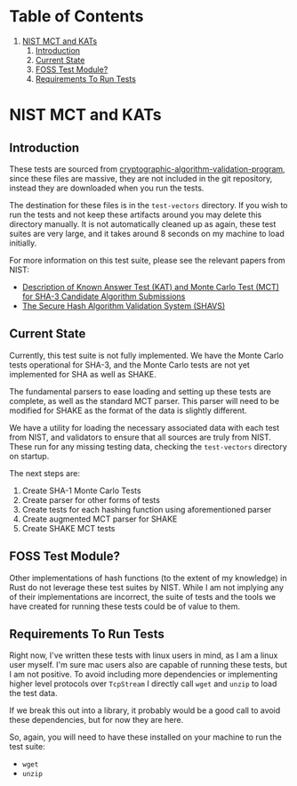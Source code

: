 
# Table of Contents

1.  [NIST MCT and KATs](#org6fbac5b)
    1.  [Introduction](#orgf681d30)
    2.  [Current State](#org931588b)
    3.  [FOSS Test Module?](#org9f8e928)
    4.  [Requirements To Run Tests](#org708ea71)


<a id="org6fbac5b"></a>

# NIST MCT and KATs


<a id="orgf681d30"></a>

## Introduction

These tests are sourced from
[cryptographic-algorithm-validation-program](https://csrc.nist.gov/projects/cryptographic-algorithm-validation-program/secure-hashing),
since these files are massive, they are not included in the git repository, instead they are downloaded when
you run the tests.

The destination for these files is in the `test-vectors` directory. If you wish to run the tests and not keep these
artifacts around you may delete this directory manually. It is not automatically cleaned up as again, these test
suites are very large, and it takes around 8 seconds on my machine to load initially.

For more information on this test suite, please see the relevant papers from NIST:

-   [Description of Known Answer Test (KAT) and Monte Carlo Test (MCT) for SHA-3 Candidate Algorithm Submissions](https://csrc.nist.gov/CSRC/media/Projects/Hash-Functions/documents/SHA3-KATMCT1.pdf)
-   [The Secure Hash Algorithm Validation System (SHAVS)](https://csrc.nist.gov/CSRC/media/Projects/Cryptographic-Algorithm-Validation-Program/documents/shs/SHAVS.pdf)


<a id="org931588b"></a>

## Current State

Currently, this test suite is not fully implemented. We have the Monte Carlo tests operational for SHA-3,
and the Monte Carlo tests are not yet implemented for SHA as well as SHAKE.

The fundamental parsers to ease loading and setting up these tests are complete, as well as the
standard MCT parser. This parser will need to be modified for SHAKE as the format of the data is slightly
different.

We have a utility for loading the necessary associated data with each test from NIST, and validators to
ensure that all sources are truly from NIST. These run for any missing testing data, checking the
`test-vectors` directory on startup.

The next steps are:

1.  Create SHA-1 Monte Carlo Tests
2.  Create parser for other forms of tests
3.  Create tests for each hashing function using aforementioned parser
4.  Create augmented MCT parser for SHAKE
5.  Create SHAKE MCT tests


<a id="org9f8e928"></a>

## FOSS Test Module?

Other implementations of hash functions (to the extent of my knowledge) in Rust do not leverage these
test suites by NIST. While I am not implying any of their implementations are incorrect, the suite of
tests and the tools we have created for running these tests could be of value to them.


<a id="org708ea71"></a>

## Requirements To Run Tests

Right now, I've written these tests with linux users in mind, as I am a linux user myself. I'm sure
mac users also are capable of running these tests, but I am not positive. To avoid including more dependencies
or implementing higher level protocols over `TcpStream` I directly call `wget` and `unzip` to load the
test data.

If we break this out into a library, it probably would be a good call to avoid these dependencies, but for
now they are here.

So, again, you will need to have these installed on your machine to run the test suite:

-   `wget`
-   `unzip`

